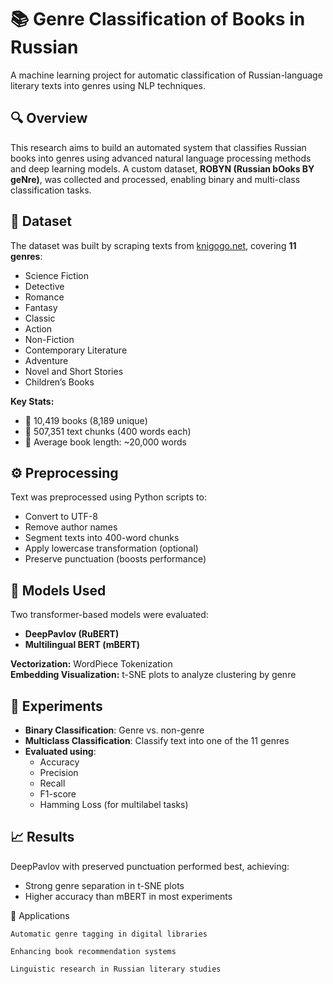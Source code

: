 # 📚 Genre Classification of Books in Russian

A machine learning project for automatic classification of Russian-language literary texts into genres using NLP techniques.

## 🔍 Overview

This research aims to build an automated system that classifies Russian books into genres using advanced natural language processing methods and deep learning models. A custom dataset, **ROBYN (Russian bOoks BY geNre)**, was collected and processed, enabling binary and multi-class classification tasks.

## 📁 Dataset

The dataset was built by scraping texts from [knigogo.net](https://knigogo.net), covering **11 genres**:

- Science Fiction
- Detective
- Romance
- Fantasy
- Classic
- Action
- Non-Fiction
- Contemporary Literature
- Adventure
- Novel and Short Stories
- Children’s Books

**Key Stats:**
- 📄 10,419 books (8,189 unique)
- 🧩 507,351 text chunks (400 words each)
- 📏 Average book length: ~20,000 words

## ⚙️ Preprocessing

Text was preprocessed using Python scripts to:
- Convert to UTF-8
- Remove author names
- Segment texts into 400-word chunks
- Apply lowercase transformation (optional)
- Preserve punctuation (boosts performance)

## 🧠 Models Used

Two transformer-based models were evaluated:
- **DeepPavlov (RuBERT)**
- **Multilingual BERT (mBERT)**

**Vectorization:** WordPiece Tokenization  
**Embedding Visualization:** t-SNE plots to analyze clustering by genre

## 🧪 Experiments

- **Binary Classification**: Genre vs. non-genre
- **Multiclass Classification**: Classify text into one of the 11 genres
- **Evaluated using**:
  - Accuracy
  - Precision
  - Recall
  - F1-score
  - Hamming Loss (for multilabel tasks)

## 📈 Results

DeepPavlov with preserved punctuation performed best, achieving:
- Strong genre separation in t-SNE plots
- Higher accuracy than mBERT in most experiments

🚀 Applications

    Automatic genre tagging in digital libraries

    Enhancing book recommendation systems

    Linguistic research in Russian literary studies

